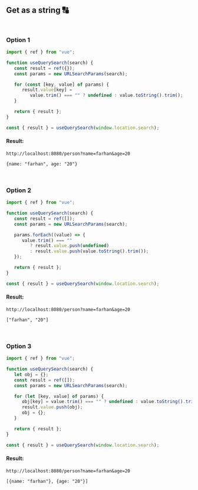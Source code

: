 ## Get as a string 🔠

<br>

### Option 1

```javascript
import { ref } from "vue";

function useQuerySearch(search) {
   const result = ref({});
   const params = new URLSearchParams(search);

   for (const [key, value] of params) {
      result.value[key] =
         value.trim() === "" ? undefined : value.toString().trim();
   }

   return { result };
}
```

```javascript
const { result } = useQuerySearch(window.location.search);
```

#### Result:

```
http://localhost:8080/person?name=farhan&age=20

{name: "farhan", age: "20"}
```

<br>

### Option 2

```javascript
import { ref } from "vue";

function useQuerySearch(search) {
   const result = ref([]);
   const params = new URLSearchParams(search);

   params.forEach((value) => {
      value.trim() === ""
         ? result.value.push(undefined)
         : result.value.push(value.toString().trim());
   });

   return { result };
}
```

```javascript
const { result } = useQuerySearch(window.location.search);
```

#### Result:

```
http://localhost:8080/person?name=farhan&age=20

["farhan", "20"]
```

<br>

### Option 3

```javascript
import { ref } from "vue";

function useQuerySearch(search) {
   let obj = {};
   const result = ref([]);
   const params = new URLSearchParams(search);

   for (let [key, value] of params) {
      obj[key] = value.trim() === "" ? undefined : value.toString().trim();
      result.value.push(obj);
      obj = {};
   }

   return { result };
}
```

```javascript
const { result } = useQuerySearch(window.location.search);
```

#### Result:

```
http://localhost:8080/person?name=farhan&age=20

[{name: "farhan"}, {age: "20"}]
```
